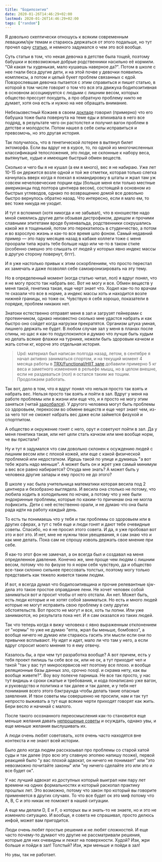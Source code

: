 ```yaml
---
title: "Бодипозитив"
date: 2020-01-26T14:46:29+02:00
lastmod: 2020-01-26T14:46:29+02:00
tags: ["random"]
---
```


Я довольно скептически отношусь к всяким современным левацким/sjw темам и стараюсь держаться от этого подальше, но тут прочел одну [статью](https://knife.media/skinny-positive/), и немного задумался о чем это всё вообще.

Суть статьи в том, что некая девочка в детстве была тощей, поэтому бабушки и всевозможные добрые родственники насильно её кормили. “Ой какая ты худенькая, мало кушаешь наверное да?". Потом в школе с нее гнали беса другие дети, и на этой почве у девочки появились комплексы, а потом и целый букет проблем связанных с едой. Повзрослевшая девочка пытается с этим справиться и пишет статью, в которой в том числе говорит о том что вся эта движуха бодипозитивная в основном ассоциируется с людьми с лишним весом, которых общество прессует похудеть, а про обратную проблему никто не думает, хотя она есть и нужно на нее обращать внимание.

Небезызвестный Кожаев в своем [докладе](https://dou.ua/forums/topic/27633/) говорил (примерно) что его бабушка тоже была повернута на теме еды и впихивала в него все подряд, в результате чего он растолстел и получил вагон проблем в детстве и молодости. Потом нашел в себе силы исправиться и превозмочь, но это другая история.

Так получилось, что в генетической лотерее в вытянул билет эктоморфа. Если вы вдруг не в курсе, то, по одной из многочисленных классификаций телосложения, это люди, не склонные к набору веса, вытянутые, худые и имеющие быстрый обмен веществ. 

Сколько и чего бы я не кушал (а ем я много), вес я не набираю. Уже лет 10-15 он держится возле одной и той же отметки, которая только слегка качнулась вверх когда я поехал в командировку в штаты и жрал там уж совсем нечеловеческие порции еды (больше меня ели только местные американцы под полтора центнера весом), состоящей в основном из быстрых углеводов, однако по возвращению домой все довольно быстро вернулось обратно назад. Что интересно, если я мало ем, то вес тоже никуда не уходит.

И тут я вспомнил (хотя никогда и не забывал), что в юношестве надо мной смеялись другие дети обзывая дистрофиком, дрищом и прочими славными эпитетами вроде бухенвальда, родственники сокрушались какой же я тощенький, потом это перекатилось в студенчество, а потом и во взрослую жизнь и как-то все время шло фоном. Самый недавний пример — это пару месяцев назад в кабаке коллеги тоже с меня проорали типа жрать тебе больше надо или че-то в таком стиле (особенно смешно это слышать от людей у которых явно индекс массы в другую сторону повернут, бггг).

И я уже настолько привык к этим оскорблениям, что просто перестал их замечать и даже позволял себе самоиронизировать на эту тему. 

Но в определенный момент (когда статью читал, лол) я вдруг понял, что я не могу просто так набрать вес. Вот не могу и все. Обмен веществ у меня такой, генетика такая, еще черт знает что. Ходил как-то по врачам те сказали что все в норме, а индекс массы хоть и находится возле нижней границы, но тоже ок. Чувствую я себя хорошо, показатели в порядке, проблем никаких нет.

Знатоки естественно отправят меня в зал и загрузят гейнерами с протеинчиком, однако неизвестно сколько мне удастся набрать и как быстро оно сойдет когда нагрузки прекратятся. Организм штука умная, лишнего держать не будет. В любом случае зал у меня в планах после спины, но щас я как-то подуспокоился и думаю что лучше быть худым но делать всякие флажки на турнике, нежели быть здоровым качком и жать сотни кг, короче это отдельная история. 

>Upd: материал был написан полгода назад, летом, в сентябре я начал активно заниматься спортом, и на текущий момент 4 месяца работы в [TRX/Functional/HIIT зале](https://www.territoria-sport.com/) добавили примерно 5 кг веса и заметного изменения в рельефе мышц, но в целом внешне, если не раздеваться (лол) я остался таким же тощим. Продолжаем работать.

Так вот, дело в том, что я вдруг понял что нельзя просто так взять и набрать вес. Нельзя просто так взять и пойти в зал. Вдруг у меня на работе проблемы или в жизни или еще что, и я просто не могу этим заняться (читай [задолбался](/post/tired-and-stressed-out/)). У другого человека могут быть проблемы со здоровьем, перекосом во обмене веществ и еще черт знает чем, из-за чего тот не сможет набрать вес даже если займется физухой и спортпитом.

А общество и окружение гонят с него, орут и советуют пойти в зал. Да у меня генетика такая, или нет цели стать качком или мне вообще норм, че вы пристали?

Ну и тут я задумался что сам довольно склонен к осуждению людей с лишним весом или с плохой кожей, или еще с какой физической проблемой или недостатком. Идешь такой по улице и думаешь "а вот тебе жрать надо меньше". А может быть он и жрет уже самый минимум а вес все равно набирается? Откуда мне знать? А может быть у человека другие запары и ему просто не до этого? 

В школе у нас была учительница математики которая весила под 2 центнера и безобразно выглядела. И весила она столько не потому, что любила ходить в холодильник по ночам, а потому что у нее были эндокринные проблемы, которые по каким-то причинам она не могла пофиксить. Дети с неё естественно орали, и не думаю что она была рада идти на работу каждый день.

То есть ты понимаешь что у тебя и так проблемы со здоровьем или в других сферах, а тут с тебя еще и люди гонят и дают тебе очевидные советы. Спасибо, но я не просил этого совета. И да, я уже пробовал вот это и вот это. И нет, мне не нужны твои увещевания, я сам знаю что и как мне делать. Пока сам не спрошу изволь держать свое мнение при себе.

Я как-то этот фон не замечал, а он всегда был и создавал на меня определенное давление. Конечно же, мне проще чем людям с лишним весом, потому что по физухе то я норм себя чувствую, да и общество все-таки склонно сильнее прессовать толстых, поэтому могу только представить как тяжело живется таким людям.

И вот, я всегда думал что бодипозитивщина и прочие релевантные sjw-дела это такое простое оправдание лени. Не хочет человек собой заниматься вот и просит чтобы от него отстали. Ан нет. Может быть, есть люди которые и не хотят собой заниматься. Но есть и много людей которые не могут исправить свою проблему в силу других обстоятельств. Вот просто не могут и все, хоть ты лопни. Или уже занимаются, но результата пока нет. И я сам оказался из таких людей. 

Так что теперь когда я вижу человека с явно выраженным отклонением от "нормы" то уже не думаю "епта, жрал бы меньше, бомбовоз", а вообще ничего не думаю или стараюсь гасить эти мысли если они по привычке всплывают. Ну идет и идет, мало ли что там у него, а если вдруг спросит моего мнения то я ему отвечу.

Казалось бы, а при чем тут разработка вообще? А вот причем, есть у тебя проект пилишь ты себе все ок, или не ок, а тут приходит чел и такой "так у вас тут микросервисов нет поэтому все плохо. и вообще реляционные базы данных зло, срочно nosql. и скрама нету, как вы вообще живете?". Воу воу полехче парниша. Не все так просто, у нас тут видишь и сроки сжатые и требования, и кода понаписано уже вагон, и руководство и политика и так далее и так далее, и у тебя нет понимания всего этого бэкграунда чтобы делать такие опасные заявления. И твои советы мы совершенно не просили, нам и так тут непросто выживать а тут еще всякие черти приходят говорят как жить. Бери весло и начинай с малого.

После такого осознанного переосмысления как-то становится еще меньше желания давать [непрошеные советы](/post/unsolicited-advice/) и осуждать, однако увы, и еще меньше желания выслушивать их.

А люди очень любят советовать, хотя очень часто находятся вне контекста и не знают всей истории.

Было дело когда людям рассказывал про проблемы со старой хатой суды и так далее (про всю эту славную эпопею напишу позже), первой реакцией было "у вас плохой адвокат, он ничего не понимает" или "это невозможно почитайте законы" или "ну ничего сделайте это или это и все будет ок".

У нас лучший адвокат из доступных который выиграл нам пару лет времени на одних формальностях и который раскопал практику прошлых лет. Это возможно, потому что закон про который вы говорите применяется в других случаях. То что все будет ок это миф потому что A, B, C и это никак не поможет в нашей ситуации. 

А еще мы делали D, E и F, о которых вы и знать-то не знаете, но и это не изменило ситуацию. И вообще, я совета не спрашивал, просто делюсь инфой, может вам пригодится.

Люди очень любят простые решения и не любят сложностей. И еще часто почему-то думают что другие не рассматривали решения, которые для них очевидны и лежат на поверхности. Худой? Изи, жри больше и пойди в зал! Толстый? Изи, жри меньше и пойди в зал! 

Но увы, так не работает.
